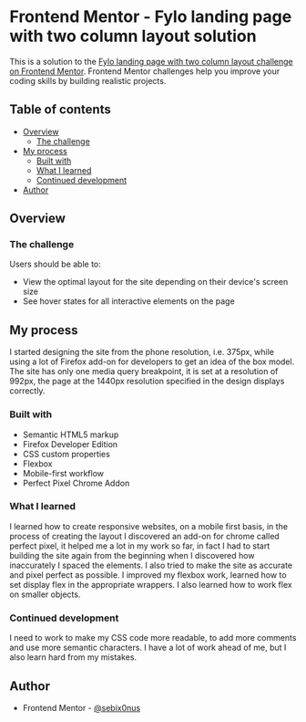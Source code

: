 # Frontend Mentor - Fylo landing page with two column layout solution

This is a solution to the [Fylo landing page with two column layout challenge on Frontend Mentor](https://www.frontendmentor.io/challenges/fylo-landing-page-with-two-column-layout-5ca5ef041e82137ec91a50f5). Frontend Mentor challenges help you improve your coding skills by building realistic projects.

## Table of contents

- [Overview](#overview)
  - [The challenge](#the-challenge)
- [My process](#my-process)
  - [Built with](#built-with)
  - [What I learned](#what-i-learned)
  - [Continued development](#continued-development)
- [Author](#author)

## Overview

### The challenge

Users should be able to:

- View the optimal layout for the site depending on their device's screen size
- See hover states for all interactive elements on the page

## My process

I started designing the site from the phone resolution, i.e. 375px, while using a lot of Firefox add-on for developers to get an idea of the box model. The site has only one media query breakpoint, it is set at a resolution of 992px, the page at the 1440px resolution specified in the design displays correctly.

### Built with

- Semantic HTML5 markup
- Firefox Developer Edition
- CSS custom properties
- Flexbox
- Mobile-first workflow
- Perfect Pixel Chrome Addon

### What I learned

I learned how to create responsive websites, on a mobile first basis, in the process of creating the layout I discovered an add-on for chrome called perfect pixel, it helped me a lot in my work so far, in fact I had to start building the site again from the beginning when I discovered how inaccurately I spaced the elements. I also tried to make the site as accurate and pixel perfect as possible. I improved my flexbox work, learned how to set display flex in the appropriate wrappers. I also learned how to work flex on smaller objects.

### Continued development

I need to work to make my CSS code more readable, to add more comments and use more semantic characters. I have a lot of work ahead of me, but I also learn hard from my mistakes.

## Author

- Frontend Mentor - [@sebix0nus](https://www.frontendmentor.io/profile/sebix0nus)
